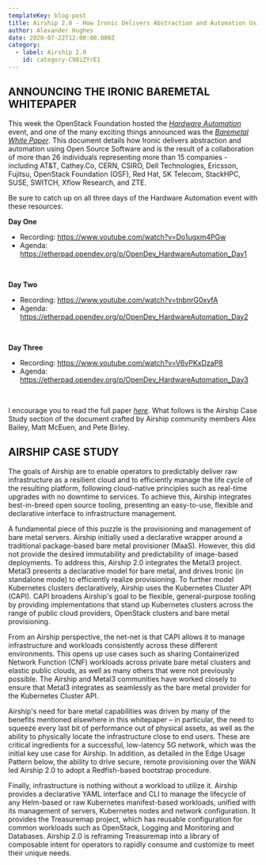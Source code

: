 ```yaml
---
templateKey: blog-post
title: Airship 2.0 - How Ironic Delivers Abstraction and Automation Using Open Source Software
author: Alexander Hughes
date: 2020-07-22T12:00:00.000Z
category: 
  - label: Airship 2.0
    id: category-C98iZYrE1
---
```


## **ANNOUNCING THE IRONIC BAREMETAL WHITEPAPER**

This week the OpenStack Foundation hosted the [_Hardware Automation_](
https://www.openstack.org/events/opendev-2020/opendev-schedule-2) event, and one of the many exciting things announced
was the [_Baremetal White Paper_](
https://www.openstack.org/bare-metal/how-ironic-delivers-abstraction-and-automation-using-open-source-infrastructure).
This document details how Ironic delivers abstraction and automation using Open Source Software and is the result of a
collaboration of more than 26 individuals representing more than 15 companies - including AT&T, Cathey.Co, CERN, CSIRO,
Dell Technologies, Ericsson, Fujitsu, OpenStack Foundation (OSF), Red Hat, SK Telecom, StackHPC, SUSE, SWITCH, Xflow
Research, and ZTE.

Be sure to catch up on all three days of the Hardware Automation event with these resources:

**Day One**
* Recording: https://www.youtube.com/watch?v=Do1ugxm4PGw
* Agenda: https://etherpad.opendev.org/p/OpenDev_HardwareAutomation_Day1

<br>

**Day Two**
* Recording: https://www.youtube.com/watch?v=tnbnrG0xvfA
* Agenda: https://etherpad.opendev.org/p/OpenDev_HardwareAutomation_Day2

<br>

**Day Three**
* Recording: https://www.youtube.com/watch?v=V6vPKxDzaP8
* Agenda: https://etherpad.opendev.org/p/OpenDev_HardwareAutomation_Day3

<br>

I encourage you to read the full paper [_here_](
https://www.openstack.org/bare-metal/how-ironic-delivers-abstraction-and-automation-using-open-source-infrastructure).
What follows is the Airship Case Study section of the document crafted by Airship community members Alex Bailey, Matt
McEuen, and Pete Birley.

## **AIRSHIP CASE STUDY**

The goals of Airship are to enable operators to predictably deliver raw infrastructure as a resilient cloud and to
efficiently manage the life cycle of the resulting platform, following cloud-native principles such as real-time
upgrades with no downtime to services. To achieve this, Airship integrates best-in-breed open source tooling, presenting
an easy-to-use, flexible and declarative interface to infrastructure management.

A fundamental piece of this puzzle is the provisioning and management of bare metal servers. Airship initially used a
declarative wrapper around a traditional package-based bare metal provisioner (MaaS). However, this did not provide the
desired immutability and predictability of image-based deployments. To address this, Airship 2.0 integrates the Metal3
project. Metal3 presents a declarative model for bare metal, and drives Ironic (in standalone mode) to efficiently
realize provisioning. To further model Kubernetes clusters declaratively, Airship uses the Kubernetes Cluster API
(CAPI). CAPI broadens Airship's goal to be flexible, general-purpose tooling by providing implementations that stand up
Kubernetes clusters across the range of public cloud providers, OpenStack clusters and bare metal provisioning.

From an Airship perspective, the net-net is that CAPI allows it to manage infrastructure and workloads consistently
across these different environments. This opens up use cases such as sharing Containerized Network Function (CNF)
workloads across private bare metal clusters and elastic public clouds, as well as many others that were not previously
possible. The Airship and Metal3 communities have worked closely to ensure that Metal3 integrates as seamlessly as the
bare metal provider for the Kubernetes Cluster API.

Airship's need for bare metal capabilities was driven by many of the benefits mentioned elsewhere in this whitepaper –
in particular, the need to squeeze every last bit of performance out of physical assets, as well as the ability to
physically locate the infrastructure close to end users. These are critical ingredients for a successful, low-latency 5G
network, which was the initial key use case for Airship. In addition, as detailed in the Edge Usage Pattern below, the
ability to drive secure, remote provisioning over the WAN led Airship 2.0 to adopt a Redfish-based bootstrap procedure.

Finally, infrastructure is nothing without a workload to utilize it. Airship provides a declarative YAML interface and
CLI to manage the lifecycle of any Helm-based or raw Kubernetes manifest-based workloads, unified with its management of
servers, Kubernetes nodes and network configuration. It provides the Treasuremap project, which has reusable
configuration for common workloads such as OpenStack, Logging and Monitoring and Databases. Airship 2.0 is reframing
Treasuremap into a library of composable intent for operators to rapidly consume and customize to meet their unique
needs.